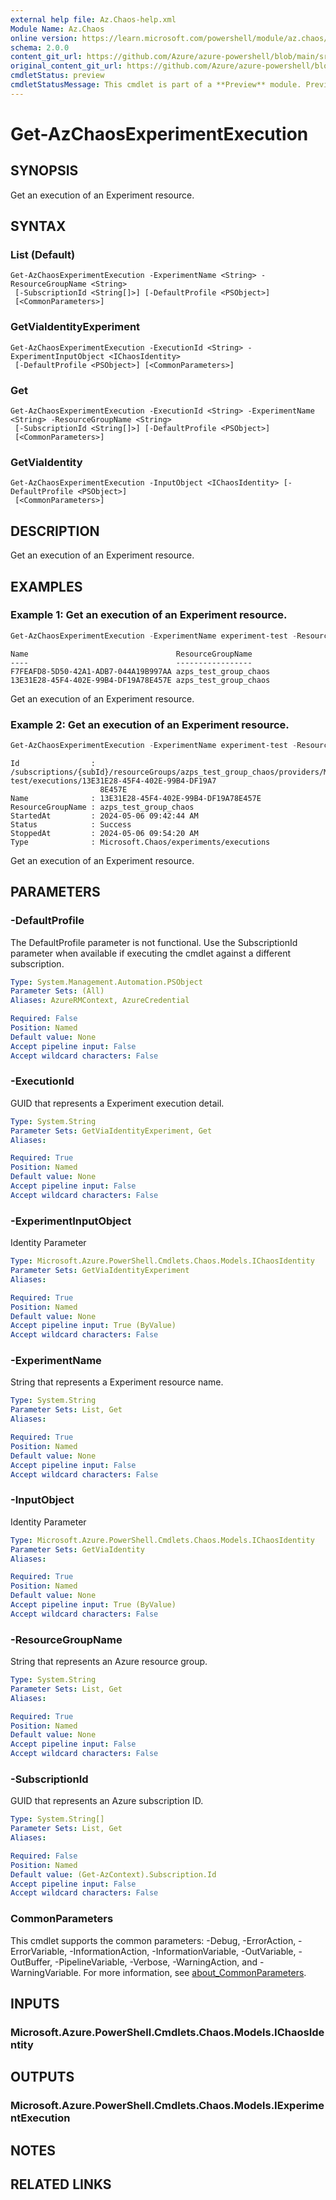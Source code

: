 ```yaml
---
external help file: Az.Chaos-help.xml
Module Name: Az.Chaos
online version: https://learn.microsoft.com/powershell/module/az.chaos/get-azchaosexperimentexecution
schema: 2.0.0
content_git_url: https://github.com/Azure/azure-powershell/blob/main/src/Chaos/Chaos/help/Get-AzChaosExperimentExecution.md
original_content_git_url: https://github.com/Azure/azure-powershell/blob/main/src/Chaos/Chaos/help/Get-AzChaosExperimentExecution.md
cmdletStatus: preview
cmdletStatusMessage: This cmdlet is part of a **Preview** module. Preview versions aren't recommended for use in production environments. For more information, see https://aka.ms/azps-refstatus.
---
```


# Get-AzChaosExperimentExecution

## SYNOPSIS
Get an execution of an Experiment resource.

## SYNTAX

### List (Default)
```
Get-AzChaosExperimentExecution -ExperimentName <String> -ResourceGroupName <String>
 [-SubscriptionId <String[]>] [-DefaultProfile <PSObject>]
 [<CommonParameters>]
```

### GetViaIdentityExperiment
```
Get-AzChaosExperimentExecution -ExecutionId <String> -ExperimentInputObject <IChaosIdentity>
 [-DefaultProfile <PSObject>] [<CommonParameters>]
```

### Get
```
Get-AzChaosExperimentExecution -ExecutionId <String> -ExperimentName <String> -ResourceGroupName <String>
 [-SubscriptionId <String[]>] [-DefaultProfile <PSObject>]
 [<CommonParameters>]
```

### GetViaIdentity
```
Get-AzChaosExperimentExecution -InputObject <IChaosIdentity> [-DefaultProfile <PSObject>]
 [<CommonParameters>]
```

## DESCRIPTION
Get an execution of an Experiment resource.

## EXAMPLES

### Example 1: Get an execution of an Experiment resource.
```powershell
Get-AzChaosExperimentExecution -ExperimentName experiment-test -ResourceGroupName azps_test_group_chaos
```

```output
Name                                 ResourceGroupName
----                                 -----------------
F7FEAFD8-5D50-42A1-ADB7-044A19B997AA azps_test_group_chaos
13E31E28-45F4-402E-99B4-DF19A78E457E azps_test_group_chaos
```

Get an execution of an Experiment resource.

### Example 2: Get an execution of an Experiment resource.
```powershell
Get-AzChaosExperimentExecution -ExperimentName experiment-test -ResourceGroupName azps_test_group_chaos -ExecutionId 13E31E28-45F4-402E-99B4-DF19A78E457E
```

```output
Id                : /subscriptions/{subId}/resourceGroups/azps_test_group_chaos/providers/Microsoft.Chaos/experiments/experiment-test/executions/13E31E28-45F4-402E-99B4-DF19A7
                    8E457E
Name              : 13E31E28-45F4-402E-99B4-DF19A78E457E
ResourceGroupName : azps_test_group_chaos
StartedAt         : 2024-05-06 09:42:44 AM
Status            : Success
StoppedAt         : 2024-05-06 09:54:20 AM
Type              : Microsoft.Chaos/experiments/executions
```

Get an execution of an Experiment resource.

## PARAMETERS

### -DefaultProfile
The DefaultProfile parameter is not functional.
Use the SubscriptionId parameter when available if executing the cmdlet against a different subscription.

```yaml
Type: System.Management.Automation.PSObject
Parameter Sets: (All)
Aliases: AzureRMContext, AzureCredential

Required: False
Position: Named
Default value: None
Accept pipeline input: False
Accept wildcard characters: False
```

### -ExecutionId
GUID that represents a Experiment execution detail.

```yaml
Type: System.String
Parameter Sets: GetViaIdentityExperiment, Get
Aliases:

Required: True
Position: Named
Default value: None
Accept pipeline input: False
Accept wildcard characters: False
```

### -ExperimentInputObject
Identity Parameter

```yaml
Type: Microsoft.Azure.PowerShell.Cmdlets.Chaos.Models.IChaosIdentity
Parameter Sets: GetViaIdentityExperiment
Aliases:

Required: True
Position: Named
Default value: None
Accept pipeline input: True (ByValue)
Accept wildcard characters: False
```

### -ExperimentName
String that represents a Experiment resource name.

```yaml
Type: System.String
Parameter Sets: List, Get
Aliases:

Required: True
Position: Named
Default value: None
Accept pipeline input: False
Accept wildcard characters: False
```

### -InputObject
Identity Parameter

```yaml
Type: Microsoft.Azure.PowerShell.Cmdlets.Chaos.Models.IChaosIdentity
Parameter Sets: GetViaIdentity
Aliases:

Required: True
Position: Named
Default value: None
Accept pipeline input: True (ByValue)
Accept wildcard characters: False
```

### -ResourceGroupName
String that represents an Azure resource group.

```yaml
Type: System.String
Parameter Sets: List, Get
Aliases:

Required: True
Position: Named
Default value: None
Accept pipeline input: False
Accept wildcard characters: False
```

### -SubscriptionId
GUID that represents an Azure subscription ID.

```yaml
Type: System.String[]
Parameter Sets: List, Get
Aliases:

Required: False
Position: Named
Default value: (Get-AzContext).Subscription.Id
Accept pipeline input: False
Accept wildcard characters: False
```

### CommonParameters
This cmdlet supports the common parameters: -Debug, -ErrorAction, -ErrorVariable, -InformationAction, -InformationVariable, -OutVariable, -OutBuffer, -PipelineVariable, -Verbose, -WarningAction, and -WarningVariable. For more information, see [about_CommonParameters](http://go.microsoft.com/fwlink/?LinkID=113216).

## INPUTS

### Microsoft.Azure.PowerShell.Cmdlets.Chaos.Models.IChaosIdentity

## OUTPUTS

### Microsoft.Azure.PowerShell.Cmdlets.Chaos.Models.IExperimentExecution

## NOTES

## RELATED LINKS
